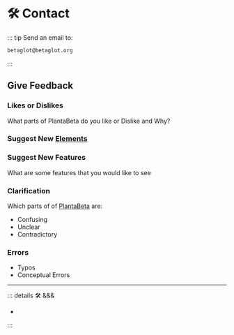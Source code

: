 
# 🛠 Contact

::: tip Send an email to:

```md
betaglot@betaglot.org
```

:::

## Give Feedback

### Likes or Dislikes

What parts of PlantaBeta do you like or Dislike and Why?

### Suggest New [Elements](/guide/What/WhatElement)

### Suggest New Features

What are some features that you would like to see

### Clarification

Which parts of of [PlantaBeta](/guide/introduction.html#what-is-PLANTABETA) are:

- Confusing
- Unclear
- Contradictory

### Errors

- Typos
- Conceptual Errors

---

<!-- =================================================== -->
<!-- =================================================== -->
<!-- =================================================== -->
<!-- =================================================== -->
<!-- =================================================== -->
::: details 🛠 &&&

-

:::
